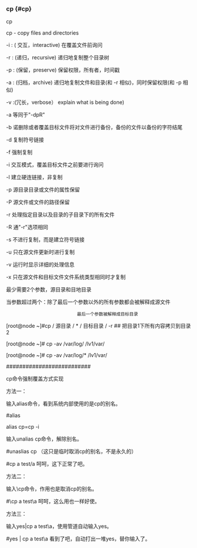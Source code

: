### cp {#cp}

cp

cp - copy files and directories

-i  : ( 交互，interactive) 在覆盖文件前询问

-r  : (递归，recursive)   递归地复制整个目录树

-p : (保留，preserve)    保留权限，所有者，时间戳

-a : (归档，archive)       递归地复制文件和目录(和 -r 相似)，同时保留权限(和 -p 相似)

-v  :(冗长，verbose）   explain what is being done)

-a 等同于&quot;-dpR&quot;

-b 诺删除或者覆盖目标文件将对文件进行备份，备份的文件以备份的字符结尾

-d 复制符号链接

-f 强制复制

-i 交互模式，覆盖目标文件之前要进行询问

-l 建立硬连链接，非复制

-p 源目录目录或文件的属性保留

-P 源文件或文件的路径保留

-r 处理指定目录以及目录的子目录下的所有文件

-R 通&quot;-r&quot;选项相同

-s 不进行复制，而是建立符号链接

-u 只在源文件更新时进行复制

-v 运行时显示详细的处理信息

-x 只在源文件和目标文件文件系统类型相同时才复制

最少需要2个参数，源目录和目地目录

当参数超过两个：除了最后一个参数以外的所有参数都会被解释成源文件

                               最后一个参数被解释成目标目录

[root@node ~]#cp  / 源目录  /  *    / 目标目录  /    -r   ## 把目录1下所有内容拷贝到目录2

[root@node ~]# cp -av /var/log/    /lv1/var/

[root@node ~]# cp -av /var/log/*  /lv1/var/

##########################

cp命令强制覆盖方式实现

方法一：

输入alias命令，看到系统内部使用的是cp的别名。

#alias

alias cp=cp -i

输入unalias cp命令，解除别名。

#unaslias cp   （这只是临时取消cp的别名，不是永久的）

#cp a test/a        呵呵，这下正常了吧。

方法二：

输入\cp命令，作用也是取消cp的别名。

#\cp a test\a    呵呵，这么用也一样好使。

方法三：

输入yes|cp a test\a，使用管道自动输入yes。

#yes | cp a test\a   看到了吧，自动打出一堆yes，替你输入了。